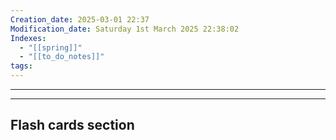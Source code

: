 ```yaml
---
Creation_date: 2025-03-01 22:37
Modification_date: Saturday 1st March 2025 22:38:02
Indexes:
  - "[[spring]]"
  - "[[to_do_notes]]"
tags:
---
```


----





















---
## Flash cards section
